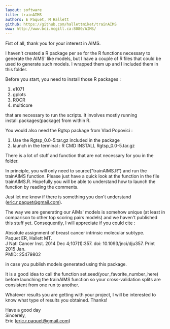```yaml
---
layout: software
title: trainAIMS
authors: E Paquet, M Hallett
github: https://github.com/hallettmiket/trainAIMS
www: http://www.bci.mcgill.ca:8080/AIMS/
---
```


Fist of all, thank you for your interest in AIMS.

I haven't created a R package per se for the R functions necessary to generate the AIMS' like models, but I have a couple of R files that could be used to generate such models. I wrapped them up and I included them in this folder.

Before you start, you need to install those R packages :

1) e1071  
2) gplots  
3) ROCR  
4) multicore  

that are necessary to run the scripts. It involves mostly running install.packages(package) from within R.

You would also need the Rgtsp package from Vlad Popovici :

1) Use the Rgtsp_0.0-5.tar.gz included in the package
2) launch in the terminal : R CMD INSTALL Rgtsp_0.0-5.tar.gz

There is a lot of stuff and function that are not necessary for you in the folder.

In principle, you will only need to source("trainAIMS.R") and run the trainAIMS function. Please just have a quick look at the function in the file trainAIMS.R. Hopefully you will be able to understand how to launch the function by reading the comments.

Just let me know if there is something you don't understand (eric.r.paquet@gmail.com).

The way we are generating our AIMs' models is somehow unique (at least in comparison to other top scoring pairs models) and we haven't published this stuff yet. Consequently, I will appreciate if you could cite :

Absolute assignment of breast cancer intrinsic molecular subtype.  
Paquet ER, Hallett MT.  
J Natl Cancer Inst. 2014 Dec 4;107(1):357. doi: 10.1093/jnci/dju357. Print 2015 Jan.  
PMID: 25479802  

in case you publish models generated using this package.

It is a good idea to call the function set.seed(your_favorite_number_here) before launching the trainAIMS function so your cross-validation splits are consistent from one run to another.

Whatever results you are getting with your project, I will be interested to know what type of results you obtained. Thanks!

Have a good day  
Sincerely,  
Eric (eric.r.paquet@gmail.com)  
